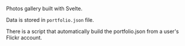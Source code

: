 Photos gallery built with Svelte.

Data is stored in `portfolio.json` file.

There is a script that automatically build the portfolio.json from a user's Flickr account.
